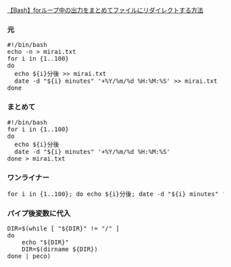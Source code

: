 [【Bash】forループ中の出力をまとめてファイルにリダイレクトする方法](https://linuxfan.info/post-2934)<br/>

### 元
<pre>
#!/bin/bash
echo -n > mirai.txt
for i in {1..100}
do
  echo ${i}分後 >> mirai.txt
  date -d "${i} minutes" '+%Y/%m/%d %H:%M:%S' >> mirai.txt
done
</pre>

### まとめて
<pre>
#!/bin/bash
for i in {1..100}
do
  echo ${i}分後
  date -d "${i} minutes" '+%Y/%m/%d %H:%M:%S'
done > mirai.txt
</pre>

### ワンライナー
<pre>
for i in {1..100}; do echo ${i}分後; date -d "${i} minutes" '+%Y/%m/%d %H:%M:%S'; done > mirai.txt
</pre>

### パイプ後変数に代入
<pre>
DIR=$(while [ "${DIR}" != "/" ]
do  
    echo "${DIR}"
    DIR=$(dirname ${DIR})
done | peco)
</pre>

